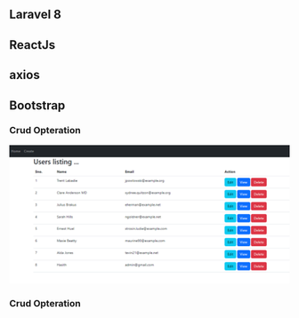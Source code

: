 
## Laravel 8
## ReactJs
## axios
## Bootstrap



### Crud Opteration

![alt text](https://github.com/Uhasith/laravel-react-js-crud/blob/main/crud.png.png?raw=true)
### Crud Opteration

